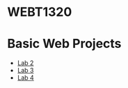 # WEBT1320

<h1>Basic Web Projects</h1>

<ul>
   <li><a href="Lab 2/Index.html" target="_blank">Lab 2</a></li>
   <li><a href="Lab 3/Index.html" target="_blank">Lab 3</a></li>
   <li><a href="Lab 4/Index.html" target="_blank">Lab 4</a></li>
</ul>
